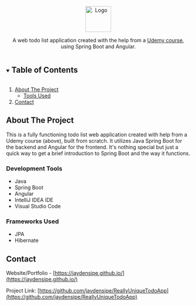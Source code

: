 <!-- PROJECT LOGO -->
<br/>
<p align="center">
    <img style="height: 70px" src="https://images.emojiterra.com/twitter/v14.0/512px/1f4dd.png" alt="Logo">
  <p align="center">
     A web todo list application created with the help from a <a href="https://www.udemy.com/course/full-stack-application-development-with-spring-boot-and-angular/">Udemy course</a>, using Spring Boot and Angular.
    <br />
  </p>
</p>


<!-- TABLE OF CONTENTS -->
<details open="open">
  <summary><h2 style="display: inline-block">Table of Contents</h2></summary>
  <ol>
    <li>
      <a href="#about-the-project">About The Project</a>
      <ul>
        <li><a href="#development-tools">Tools Used</a></li>
      </ul>
    </li>
    <li><a href="#contact">Contact</a></li>
  </ol>
</details>


<!-- ABOUT THE PROJECT -->
## About The Project

This is a fully functioning todo list web application created with help from a Udemy course (above), built from scratch. 
It utilizes Java Spring Boot for the backend and Angular for the frontend. It's nothing special but just a quick way to get a brief introduction to Spring Boot and the way it functions.

### Development Tools
* Java
* Spring Boot
* Angular
* IntelliJ IDEA IDE
* Visual Studio Code

### Frameworks Used

* JPA
* Hibernate

<!-- CONTACT -->
## Contact

Website/Portfolio - [https://jaydensipe.github.io/](https://jaydensipe.github.io/)

Project Link: [https://github.com/jaydensipe/ReallyUniqueTodoApp](https://github.com/jaydensipe/ReallyUniqueTodoApp)

